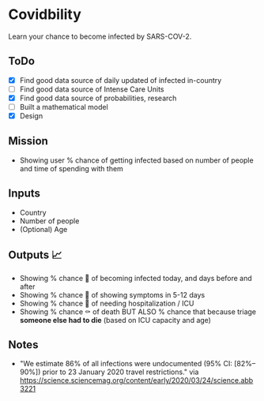 # Covidbility
Learn your chance to become infected by SARS-COV-2.

## ToDo
- [x] Find good data source of daily updated of infected in-country 
- [ ] Find good data source of Intense Care Units
- [x] Find good data source of probabilities, research
- [ ] Built a mathematical model
- [x] Design

## Mission 
- Showing user % chance of getting infected based on number of people and time of spending with them

## Inputs
- Country
- Number of people
- (Optional) Age

## Outputs 📈
- Showing % chance 🦠 of becoming infected today, and days before and after
- Showing % chance 🤒 of showing symptoms in 5-12 days
- Showing % chance 🏥 of needing hospitalization / ICU
- Showing % chance ⚰️ of death BUT ALSO % chance that because triage **someone else had to die** (based on ICU capacity and age)

## Notes
- "We estimate 86% of all infections were undocumented (95% CI: [82%–90%]) prior to 23 January 2020 travel restrictions." via https://science.sciencemag.org/content/early/2020/03/24/science.abb3221

